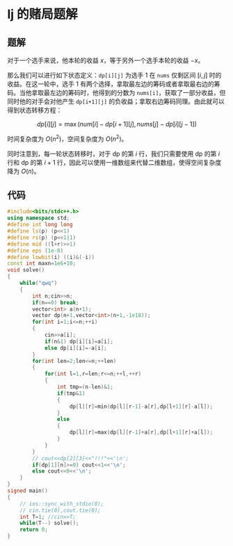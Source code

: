 # lj 的赌局题解

## 题解

对于一个选手来说，他本轮的收益 $x$，等于另外一个选手本轮的收益 $-x$。

那么我们可以进行如下状态定义：`dp[i][j]` 为选手 1 在 `nums` 仅剩区间 $[i,j]$ 时的收益。在这一轮中，选手 1 有两个选择，拿取最左边的筹码或者拿取最右边的筹码。当他拿取最左边的筹码时，他得到的分数为 `nums[i]`，获取了一部分收益，但同时他的对手会对他产生 `dp[i+1][j]` 的负收益；拿取右边筹码同理。由此就可以得到状态转移方程：

$$dp[i][j]=\max(num[i]-dp[i+1][j],nums[j]-dp[i][j-1])$$

时间复杂度为 $O(n^2)$，空间复杂度为 $O(n^2)$。

同时注意到，每一轮状态转移时，对于 dp 的第 $i$ 行，我们只需要使用 dp 的第 $i$ 行和 dp 的第 $i+1$ 行，因此可以使用一维数组来代替二维数组，使得空间复杂度降为 $O(n)$。

## 代码

```cpp
#include<bits/stdc++.h>
using namespace std;
#define int long long
#define ls(p) (p<<1)
#define rs(p) (p<<1|1)
#define mid ((l+r)>>1)
#define eps (1e-8)
#define lowbit(i) ((i)&(-i))
const int maxn=1e6+10;
void solve()
{
	while("qwq")
	{
		int n;cin>>n;
		if(n==0) break;
		vector<int> a(n+1);
		vector dp(n+1,vector<int>(n+1,-1e18));
		for(int i=1;i<=n;++i)
		{
			cin>>a[i];
			if(n&1) dp[i][i]=a[i];
			else dp[i][i]=-a[i];
		}
		for(int len=2;len<=n;++len)
		{
			for(int l=1,r=len;r<=n;++l,++r)
			{
				int tmp=(n-len)&1;
				if(tmp&1)
				{
					dp[l][r]=min(dp[l][r-1]-a[r],dp[l+1][r]-a[l]);
				}
				else
				{
					dp[l][r]=max(dp[l][r-1]+a[r],dp[l+1][r]+a[l]);
				}
			}
		}
		// cout<<dp[2][3]<<"!!!"<<'\n';
		if(dp[1][n]>=0) cout<<1<<'\n';
		else cout<<0<<'\n';
	}
}
signed main()
{
	// ios::sync_with_stdio(0);
	// cin.tie(0),cout.tie(0);
	int T=1; //cin>>T;
	while(T--) solve();
	return 0;
}
```

